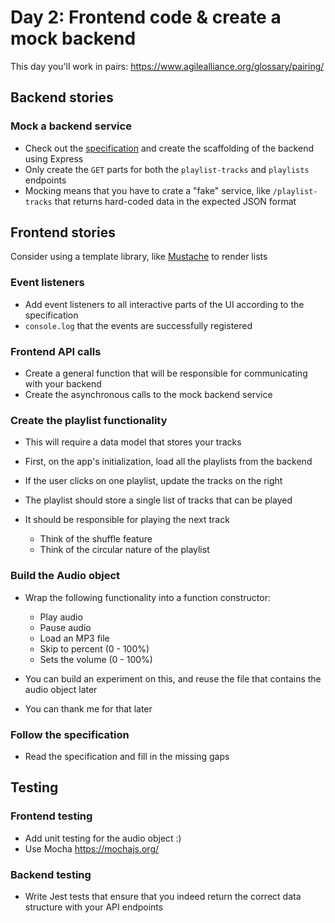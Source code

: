 # Day 2: Frontend code & create a mock backend

This day you'll work in pairs: <https://www.agilealliance.org/glossary/pairing/>

## Backend stories

### Mock a backend service

- Check out the [specification](specification.md#rest-api) and create the
  scaffolding of the backend using Express
- Only create the `GET` parts for both the `playlist-tracks` and `playlists`
  endpoints
- Mocking means that you have to crate a "fake" service, like `/playlist-tracks`
  that returns hard-coded data in the expected JSON format

## Frontend stories

Consider using a template library, like
[Mustache](https://github.com/janl/mustache.js) to render lists

### Event listeners

- Add event listeners to all interactive parts of the UI according to the
  specification
- `console.log` that the events are successfully registered

### Frontend API calls

- Create a general function that will be responsible for communicating with
  your backend
- Create the asynchronous calls to the mock backend service

### Create the playlist functionality

- This will require a data model that stores your tracks
- First, on the app's initialization, load all the playlists from the backend
- If the user clicks on one playlist, update the tracks on the right
- The playlist should store a single list of tracks that can be played
- It should be responsible for playing the next track

  - Think of the shuffle feature
  - Think of the circular nature of the playlist

### Build the Audio object

- Wrap the following functionality into a function constructor:

  - Play audio
  - Pause audio
  - Load an MP3 file
  - Skip to percent (0 - 100%)
  - Sets the volume (0 - 100%)

- You can build an experiment on this, and reuse the file that contains the
  audio object later

- You can thank me for that later

### Follow the specification

- Read the specification and fill in the missing gaps

## Testing

### Frontend testing

- Add unit testing for the audio object :)
- Use Mocha <https://mochajs.org/>

### Backend testing

- Write Jest tests that ensure that you indeed return the correct data
  structure with your API endpoints